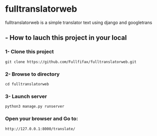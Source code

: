 # fulltranslatorweb
fulltranslatorweb is a simple translator text using django and googletrans
## - How to lauch this project in your local
### 1- Clone this project 
 ``` git clone https://github.com/Fullfifax/fulltranslatorweb.git ```
### 2- Browse to directory 
``` cd fulltranslatorweb ```
### 3- Launch server 
```python3 manage.py runserver ```
### Open your browser and Go to:
``` http://127.0.0.1:8000/translate/ ```
